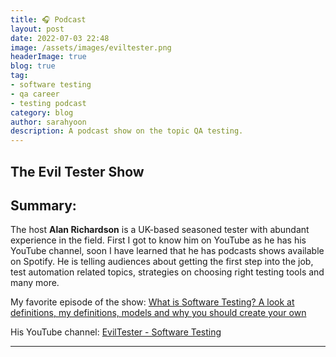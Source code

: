 ```yaml
---
title: 🎧 Podcast
layout: post
date: 2022-07-03 22:48
image: /assets/images/eviltester.png
headerImage: true
blog: true
tag:
- software testing
- qa career
- testing podcast
category: blog
author: sarahyoon
description: A podcast show on the topic QA testing.
---
```

## The Evil Tester Show
## Summary:
    
The host <strong>Alan Richardson</strong> is a UK-based seasoned tester with abundant experience in the field. First I got to know him on YouTube as he has his YouTube channel, soon I have learned that he has podcasts shows available on Spotify.
He is telling audiences about getting the first step into the job, test automation related topics, strategies on choosing right testing tools and many more.


My favorite episode of the show: 
[What is Software Testing? A look at definitions, my definitions, models and why you should create your own](https://open.spotify.com/episode/1bVB0Bf8qDQPGkwdmYrF5s?si=347a448d9d424cc0)

His YouTube channel:
[EvilTester - Software Testing](https://www.youtube.com/c/EvilTester/featured)

---

